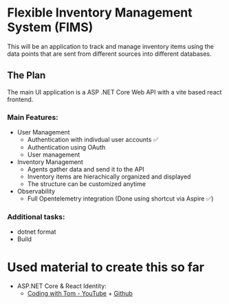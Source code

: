 # Flexible Inventory Management System (FIMS)

This will be an application to track and manage inventory items using the data points that are sent from different sources into different databases.

## The Plan
The main UI application is a ASP .NET Core Web API with a vite based react frontend.

### Main Features:
* User Management
  * Authentication with indivdual user accounts ✅
  * Authentication using OAuth
  * User management
* Inventory Management
  * Agents gather data and send it to the API
  * Inventory items are hierachically organized and displayed
  * The structure can be customized anytime
* Observability
  * Full Opentelemetry integration (Done using shortcut via Aspire ✅)

### Additional tasks:
* dotnet format
* Build


# Used material to create this so far
* ASP.NET Core & React Identity:
  * [Coding with Tom - YouTube](https://youtu.be/eYiLt2gQuME?si=biQYTxXztPYYGQ_o) + [Github](https://github.com/codingwithtom1/ReactIdentity)
